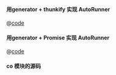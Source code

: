 
#### 用generator + thunkify 实现 AutoRunner

@[code](./js/thunkify.js)


#### 用generator + Promise 实现 AutoRunner
@[code](./js/promise.js)


#### co 模块的源码
